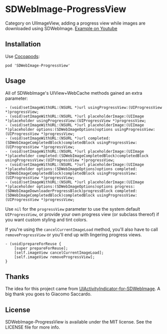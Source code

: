 # SDWebImage-ProgressView
Category on UIImageView, adding a progress view while images are downloaded using SDWebImage. [Example on Youtube](http://www.youtube.com/watch?v=qfZrOYYLOPc)


## Installation
Use [Cocoapods](http://cocoapods.org):

```
pod 'SDWebImage-ProgressView'
```


## Usage
All of SDWebImage's UIView+WebCache methods gained an extra parameter:

```
- (void)setImageWithURL:(NSURL *)url usingProgressView:(UIProgressView *)progressView;
- (void)setImageWithURL:(NSURL *)url placeholderImage:(UIImage *)placeholder usingProgressView:(UIProgressView *)progressView;
- (void)setImageWithURL:(NSURL *)url placeholderImage:(UIImage *)placeholder options:(SDWebImageOptions)options usingProgressView:(UIProgressView *)progressView;
- (void)setImageWithURL:(NSURL *)url completed:(SDWebImageCompletedBlock)completedBlock usingProgressView:(UIProgressView *)progressView;
- (void)setImageWithURL:(NSURL *)url placeholderImage:(UIImage *)placeholder completed:(SDWebImageCompletedBlock)completedBlock usingProgressView:(UIProgressView *)progressView;
- (void)setImageWithURL:(NSURL *)url placeholderImage:(UIImage *)placeholder options:(SDWebImageOptions)options completed:(SDWebImageCompletedBlock)completedBlock usingProgressView:(UIProgressView *)progressView;
- (void)setImageWithURL:(NSURL *)url placeholderImage:(UIImage *)placeholder options:(SDWebImageOptions)options progress:(SDWebImageDownloaderProgressBlock)progressBlock completed:(SDWebImageCompletedBlock)completedBlock usingProgressView:(UIProgressView *)progressView;
```

Use `nil` for the `progressView` parameter to use the system default `UIProgressView`, or provide your own progress view (or subclass thereof) if you want custom styling and tint colors.

If you're using the `cancelCurrentImageLoad` method, you'll also have to call `removeProgressView` or you'll end up with lingering progress views.

```
- (void)prepareForReuse {
    [super prepareForReuse];
    [self.imageView cancelCurrentImageLoad];
    [self.imageView removeProgressView];
}
```

## Thanks
The idea for this project came from [UIActivityIndicator-for-SDWebImage](https://github.com/JJSaccolo/UIActivityIndicator-for-SDWebImage). A big thank you goes to Giacomo Saccardo.


## License
SDWebImage-ProgressView is available under the MIT license. See the LICENSE file for more info.

